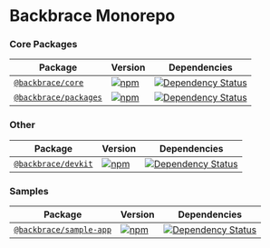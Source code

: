 # Backbrace Monorepo

### Core Packages

| Package | Version | Dependencies |
|--------|-------|------------|
[`@backbrace/core`](/packages/backbrace-core) | [![npm](https://img.shields.io/npm/v/@backbrace/core.svg?maxAge=3600)](https://www.npmjs.com/package/@backbrace/core) | [![Dependency Status](https://david-dm.org/backbrace/backbrace.svg?path=packages/backbrace-core)](https://david-dm.org/backbrace/backbrace?path=packages/backbrace-core) |
[`@backbrace/packages`](/packages/backbrace-packages) | [![npm](https://img.shields.io/npm/v/@backbrace/packages.svg?maxAge=3600)](https://www.npmjs.com/package/@backbrace/packages) | [![Dependency Status](https://david-dm.org/backbrace/backbrace.svg?path=packages/backbrace-packages)](https://david-dm.org/backbrace/backbrace?path=packages/backbrace-packages) |

### Other

| Package | Version | Dependencies |
|--------|-------|------------|
[`@backbrace/devkit`](/packages/backbrace-devkit) | [![npm](https://img.shields.io/npm/v/@backbrace/devkit.svg?maxAge=3600)](https://www.npmjs.com/package/@backbrace/devkit) | [![Dependency Status](https://david-dm.org/backbrace/backbrace.svg?path=packages/backbrace-devkit)](https://david-dm.org/backbrace/backbrace?path=packages/backbrace-devkit) |

### Samples

| Package | Version | Dependencies |
|--------|-------|------------|
[`@backbrace/sample-app`](/packages/backbrace-sample-app) | [![npm](https://img.shields.io/npm/v/@backbrace/sample-app.svg?maxAge=3600)](https://www.npmjs.com/package/@backbrace/sample-app) | [![Dependency Status](https://david-dm.org/backbrace/backbrace.svg?path=packages/backbrace-sample-app)](https://david-dm.org/backbrace/backbrace?path=packages/backbrace-sample-app) |

